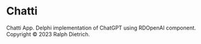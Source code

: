 # Chatti
Chatti App. Delphi implementation of ChatGPT using RDOpenAI component.
Copyright © 2023 Ralph Dietrich.
